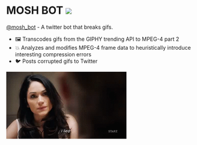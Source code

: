 # MOSH BOT [![](https://travis-ci.org/lirien/moshbot.svg?branch=master)](https://travis-ci.org/lirien/moshbot)

[@mosh_bot](http://twitter.com/mosh_bot) - A twitter bot that breaks gifs.

* 🖼 Transcodes gifs from the GIPHY trending API to MPEG-4 part 2 
* 💥 Analyzes and modifies MPEG-4 frame data to heuristically introduce interesting compression errors
* 🐦 Posts corrupted gifs to Twitter

![](example2.gif)
